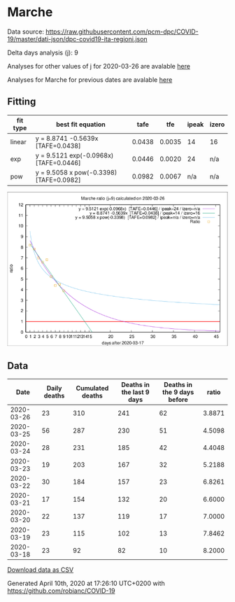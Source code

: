 # Marche

Data source: https://raw.githubusercontent.com/pcm-dpc/COVID-19/master/dati-json/dpc-covid19-ita-regioni.json

Delta days analysis (j): 9

Analyses for other values of j for 2020-03-26 are avalable [here](../README.md)

Analyses for Marche for previous dates are avalable [here](../../README.md)

## Fitting 
|fit type|best fit equation|tafe|tfe|ipeak|izero|
|-------|-----|--------|------|---|---|
|linear|y = 8.8741 -0.5639x  [TAFE=0.0438]|0.0438|0.0035|14|16|
|exp|y = 9.5121 exp(-0.0968x)  [TAFE=0.0446]|0.0446|0.0020|24|n/a|
|pow|y = 9.5058 x pow(-0.3398)  [TAFE=0.0982]|0.0982|0.0067|n/a|n/a|

![Plot](COVID-19_marche_j9_2020-03-26.png)

## Data
|Date|Daily deaths|Cumulated deaths|Deaths in the last 9 days|Deaths in the 9 days before|ratio|
|----|----------|-----------|-------|--------------------|-----|
|2020-03-26|23|310|241|62|3.8871|
|2020-03-25|56|287|230|51|4.5098|
|2020-03-24|28|231|185|42|4.4048|
|2020-03-23|19|203|167|32|5.2188|
|2020-03-22|30|184|157|23|6.8261|
|2020-03-21|17|154|132|20|6.6000|
|2020-03-20|22|137|119|17|7.0000|
|2020-03-19|23|115|102|13|7.8462|
|2020-03-18|23|92|82|10|8.2000|

[Download data as CSV](COVID-19_marche_j9_2020-03-26.csv)

Generated April 10th, 2020 at 17:26:10 UTC+0200 with https://github.com/robianc/COVID-19
